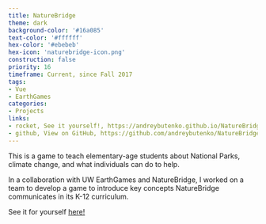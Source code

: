 ```yaml
---
title: NatureBridge
theme: dark
background-color: '#16a085'
text-color: '#ffffff'
hex-color: '#ebebeb'
hex-icon: 'naturebridge-icon.png'
construction: false
priority: 16
timeframe: Current, since Fall 2017
tags:
- Vue
- EarthGames
categories:
- Projects
links:
- rocket, See it yourself!, https://andreybutenko.github.io/NatureBridge/
- github, View on GitHub, https://github.com/andreybutenko/NatureBridge
---
```

This is a game to teach elementary-age students about National Parks, climate change, and what individuals can do to help.
<!-- more -->
In a collaboration with UW EarthGames and NatureBridge, I worked on a team to develop a game to introduce key concepts NatureBridge communicates in its K-12 curriculum.

See it for yourself [here!](https://andreybutenko.github.io/NatureBridge/)
